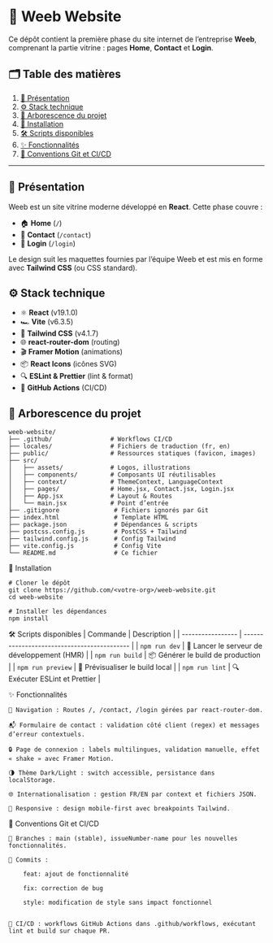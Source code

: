 # 🚀 Weeb Website

Ce dépôt contient la première phase du site internet de l’entreprise **Weeb**, comprenant la partie vitrine : pages **Home**, **Contact** et **Login**.

## 🗂 Table des matières

1. [📖 Présentation](#-présentation)  
2. [⚙️ Stack technique](#-stack-technique)  
3. [📁 Arborescence du projet](#-arborescence-du-projet)  
4. [💾 Installation](#-installation)  
5. [🛠 Scripts disponibles](#-scripts-disponibles)  
6. [✨ Fonctionnalités](#-fonctionnalités)  
7. [🔧 Conventions Git et CI/CD](#-conventions-git-et-cicd)  

---

## 📖 Présentation

Weeb est un site vitrine moderne développé en **React**. Cette phase couvre :  
- 🏠 **Home** (`/`)  
- 📨 **Contact** (`/contact`)  
- 🔐 **Login** (`/login`)  

Le design suit les maquettes fournies par l’équipe Weeb et est mis en forme avec **Tailwind CSS** (ou CSS standard).

## ⚙️ Stack technique

- ⚛️ **React** (v19.1.0)  
- 🏎 **Vite** (v6.3.5)  
- 🎨 **Tailwind CSS** (v4.1.7)  
- 🌐 **react-router-dom** (routing)  
- 🎬 **Framer Motion** (animations)  
- 📦 **React Icons** (icônes SVG)  
- 🔍 **ESLint & Prettier** (lint & format)  
- 🤖 **GitHub Actions** (CI/CD)  

## 📁 Arborescence du projet

```text
weeb-website/
├── .github/                # Workflows CI/CD
├── locales/                # Fichiers de traduction (fr, en)
├── public/                 # Ressources statiques (favicon, images)
├── src/
│   ├── assets/             # Logos, illustrations
│   ├── components/         # Composants UI réutilisables
│   ├── context/            # ThemeContext, LanguageContext
│   ├── pages/              # Home.jsx, Contact.jsx, Login.jsx
│   ├── App.jsx             # Layout & Routes
│   └── main.jsx            # Point d’entrée
├── .gitignore               # Fichiers ignorés par Git
├── index.html               # Template HTML
├── package.json             # Dépendances & scripts
├── postcss.config.js        # PostCSS + Tailwind
├── tailwind.config.js       # Config Tailwind
├── vite.config.js           # Config Vite
└── README.md                # Ce fichier
```
💾 Installation
    
    # Cloner le dépôt
    git clone https://github.com/<votre-org>/weeb-website.git
    cd weeb-website

    # Installer les dépendances
    npm install

🛠 Scripts disponibles
| Commande          | Description                                 |
| ----------------- | ------------------------------------------- |
| `npm run dev`     | 🔄 Lancer le serveur de développement (HMR) |
| `npm run build`   | 📦 Générer le build de production           |
| `npm run preview` | 👀 Prévisualiser le build local             |
| `npm run lint`    | 🔍 Exécuter ESLint et Prettier              |

✨ Fonctionnalités

    🚀 Navigation : Routes /, /contact, /login gérées par react-router-dom.

    📬 Formulaire de contact : validation côté client (regex) et messages d’erreur contextuels.

    🔒 Page de connexion : labels multilingues, validation manuelle, effet « shake » avec Framer Motion.

    🌗 Thème Dark/Light : switch accessible, persistance dans localStorage.

    🌐 Internationalisation : gestion FR/EN par context et fichiers JSON.

    📱 Responsive : design mobile-first avec breakpoints Tailwind.

🔧 Conventions Git et CI/CD

    🌳 Branches : main (stable), issueNumber-name pour les nouvelles fonctionnalités.

    📝 Commits :

        feat: ajout de fonctionnalité

        fix: correction de bug

        style: modification de style sans impact fonctionnel


    🤖 CI/CD : workflows GitHub Actions dans .github/workflows, exécutant lint et build sur chaque PR.
